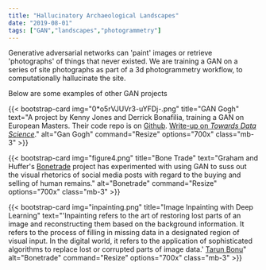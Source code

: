 ```yaml
---
title: "Hallucinatory Archaeological Landscapes"
date: "2019-08-01"
tags: ["GAN","landscapes","photogrammetry"]
---
```


Generative adversarial networks can 'paint' images or retrieve 'photographs' of things that never existed. We are training a GAN on a series of site photographs as part of a 3d photogrammetry workflow, to computationally hallucinate the site.

Below are some examples of other GAN projects

{{< bootstrap-card
img="0*o5rVJUVr3-uYFDj-.png"
title="GAN Gogh"
text="A project by Kenny Jones and Derrick Bonafilia, training a GAN on European Masters. Their code repo is on [Github](https://github.com/rkjones4/GANGogh). [Write-up on _Towards Data Science_](https://towardsdatascience.com/gangogh-creating-art-with-gans-8d087d8f74a1)."
alt="Gan Gogh"
command="Resize"
options="700x"
class="mb-3" >}}

{{< bootstrap-card
img="figure4.png"
title="Bone Trade"
text="Graham and Huffer's [Bonetrade](http://bonetrade.github.io) project has experimented with using GAN to suss out the visual rhetorics of social media posts with regard to the buying and selling of human remains."
alt="Bonetrade"
command="Resize"
options="700x"
class="mb-3" >}}

{{< bootstrap-card
img="inpainting.png"
title="Image Inpainting with Deep Learning"
text="'Inpainting refers to the art of restoring lost parts of an image and reconstructing them based on the background information. It refers to the process of filling in missing data in a designated region of visual input. In the digital world, it refers to the application of sophisticated algorithms to replace lost or corrupted parts of image data.' [Tarun Bonu](https://medium.com/jamieai/image-inpainting-with-deep-learning-dd8555e56a32)"
alt="Bonetrade"
command="Resize"
options="700x"
class="mb-3" >}}
